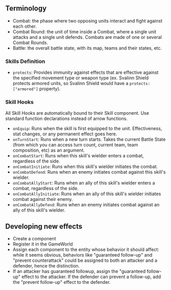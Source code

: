 ## Terminology

- Combat: the phase where two opposing units interact and fight against each other.
- Combat Round: the unit of time inside a Combat, where a single unit attacks and a single unit defends. Combats are made of one or several Combat Rounds.
- Battle: the overall battle state, with its map, teams and their states, etc.

### Skills Definition

- `protects`: Provides immunity against effects that are effective against the specified movement type or weapon type (ex. Svalinn Shield protects armored units, so Svalinn Shield would have a `protects: ["armored"]` property).

### Skill Hooks

All Skill Hooks are automatically bound to their Skill component. Use standard function declarations instead of arrow functions.

- `onEquip`: Runs when the skill is first equipped to the unit. Effectiveness, stat changes, or any permanent effect goes here.
- `onTurnStart`: Runs when a new turn starts. Takes the current Battle State (from which you can access turn count, current team, team composition, etc) as an argument.
- `onCombatStart`: Runs when this skill's wielder enters a combat, regardless of the side.
- `onCombatInitiate`: Runs when this skill's wielder initiates the combat.
- `onCombatDefend`: Runs when an enemy initiates combat against this skill's wielder.
- `onCombatAllyStart`: Runs when an ally of this skill's wielder enters a combat, regardless of the side.
- `onCombatAllyInitiate`: Runs when an ally of this skill's wielder initiates combat against their enemy.
- `onCombatAllyDefend`: Runs when an enemy initiates combat against an ally of this skill's wielder.

## Developing new effects

- Create a component
- Register it in the GameWorld
- Assign each component to the entity whose behavior it should affect: while it seems obvious, behaviors like "guaranteed follow-up" and "prevent counterattack" could be assigned to both an attacker and a defender, hence the distinction.
- If an attacker has guaranteed followup, assign the "guaranteed follow-up" effect to the attacker. If the defender can prevent a follow-up, add the "prevent follow-up" effect to the defender.
